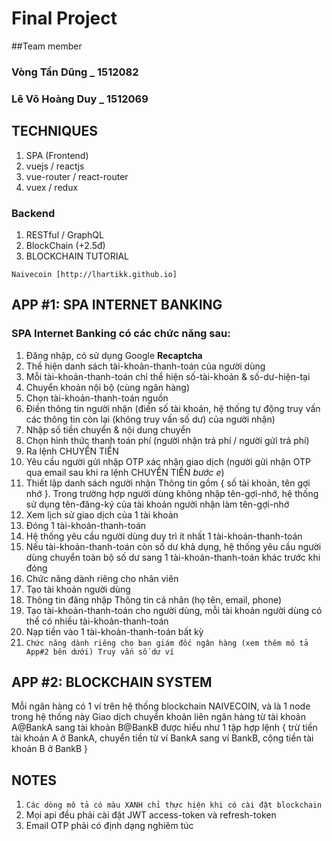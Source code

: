 
# Final Project
##Team member
### Vòng Tần Dũng _ 1512082
### Lê Võ Hoàng Duy _ 1512069


## TECHNIQUES
1. SPA (Frontend)
2. vuejs / reactjs
3. vue-router / react-router
4. vuex / redux
### Backend
1. RESTful / GraphQL
2. BlockChain (+2.5đ)
3. BLOCKCHAIN TUTORIAL

`Naivecoin [http://lhartikk.github.io]`

## APP #1: SPA INTERNET BANKING
### SPA Internet Banking có các chức năng sau: 
1. Đăng nhập, có sử dụng Google **Recaptcha**
2. Thể hiện danh sách tài-khoản-thanh-toán của người dùng
3. Mỗi tài-khoản-thanh-toán chỉ thể hiện số-tài-khoản & số-dư-hiện-tại
4. Chuyển khoản nội bộ (cùng ngân hàng)
5. Chọn tài-khoản-thanh-toán nguồn
6. Điền thông tin người nhận (điền số tài khoản, hệ thống tự động truy vấn các thông tin còn lại (không truy vấn số dư) của người nhận)
7. Nhập số tiền chuyển & nội dung chuyển
8. Chọn hình thức thanh toán phí (người nhận trả phí / người gửi trả phí)
9. Ra lệnh CHUYỂN TIỀN
10. Yêu cầu người gửi nhập OTP xác nhận giao dịch (người gửi nhận OTP qua email sau khi ra lệnh CHUYỂN TIỀN *bước e*)
11. Thiết lập danh sách người nhận
Thông tin gồm { số tài khoản, tên gợi nhớ }. Trong trường hợp người dùng không nhập tên-gợi-nhớ, hệ thống sử dụng tên-đăng-ký của tài khoản người nhận làm tên-gợi-nhớ
12. Xem lịch sử giao dịch của 1 tài khoản
13. Đóng 1 tài-khoản-thanh-toán
14. Hệ thống yêu cầu người dùng duy trì ít nhất 1 tài-khoản-thanh-toán
15. Nếu tài-khoản-thanh-toán còn số dư khả dụng, hệ thống yêu cầu người dùng chuyển toàn bộ số dư sang 1 tài-khoản-thanh-toán khác trước khi đóng
16. Chức năng dành riêng cho nhân viên
17. Tạo tài khoản người dùng
18. Thông tin đăng nhập
 Thông tin cá nhân (họ tên, email, phone)
19. Tạo tài-khoản-thanh-toán cho người dùng, mỗi tài khoản người dùng có thể có nhiều tài-khoản-thanh-toán
20. Nạp tiền vào 1 tài-khoản-thanh-toán bất kỳ
21. `Chức năng dành riêng cho ban giám đốc ngân hàng (xem thêm mô tả App#2 bên dưới) Truy vấn số dư ví`

## APP #2: BLOCKCHAIN SYSTEM
Mỗi ngân hàng có 1 ví trên hệ thống blockchain NAIVECOIN, và là 1 node trong hệ thống này
Giao dịch chuyển khoản liên ngân hàng từ tài khoản A@BankA sang tài khoản B@BankB được hiểu như 1 tập hợp lệnh { trừ tiền tài khoản A ở BankA, chuyển tiền từ ví BankA sang ví BankB, cộng tiền tài khoản B ở BankB }

## NOTES
1. `Các dòng mô tả có màu XANH chỉ thực hiện khi có cài đặt blockchain`
2. Mọi api đều phải cài đặt JWT access-token và refresh-token
3. Email OTP phải có định dạng nghiêm túc



